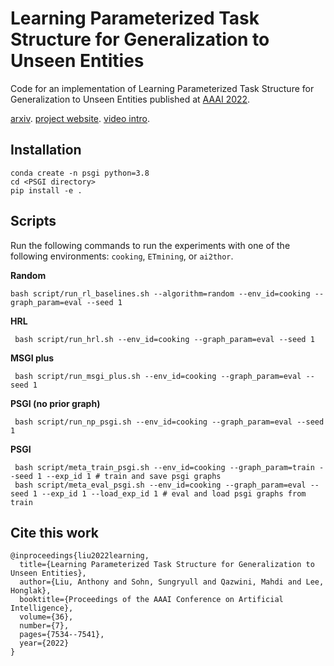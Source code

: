 # Learning Parameterized Task Structure for Generalization to Unseen Entities

Code for an implementation of Learning Parameterized Task Structure for Generalization to Unseen Entities
published at [AAAI 2022](https://www.aaai.org/AAAI22Papers/AAAI-6062.LiuA.pdf).

[arxiv](https://arxiv.org/abs/2203.15034). [project website](https://sites.google.com/umich.edu/psgi/home).
[video intro](https://aaai-2022.virtualchair.net/poster_aaai6062).

## Installation

```shell
conda create -n psgi python=3.8
cd <PSGI directory>
pip install -e .
```

## Scripts

Run the following commands to run the experiments with one of the following environments: `cooking`, `ETmining`, or `ai2thor`.

**Random**
```shell
bash script/run_rl_baselines.sh --algorithm=random --env_id=cooking --graph_param=eval --seed 1
```

**HRL**
```shell
 bash script/run_hrl.sh --env_id=cooking --graph_param=eval --seed 1
```

**MSGI plus**
```shell
 bash script/run_msgi_plus.sh --env_id=cooking --graph_param=eval --seed 1
```

**PSGI (no prior graph)**
```shell
 bash script/run_np_psgi.sh --env_id=cooking --graph_param=eval --seed 1
```

**PSGI**
```shell
 bash script/meta_train_psgi.sh --env_id=cooking --graph_param=train --seed 1 --exp_id 1 # train and save psgi graphs
 bash script/meta_eval_psgi.sh --env_id=cooking --graph_param=eval --seed 1 --exp_id 1 --load_exp_id 1 # eval and load psgi graphs from train
```

## Cite this work

```
@inproceedings{liu2022learning,
  title={Learning Parameterized Task Structure for Generalization to Unseen Entities},
  author={Liu, Anthony and Sohn, Sungryull and Qazwini, Mahdi and Lee, Honglak},
  booktitle={Proceedings of the AAAI Conference on Artificial Intelligence},
  volume={36},
  number={7},
  pages={7534--7541},
  year={2022}
}
```
